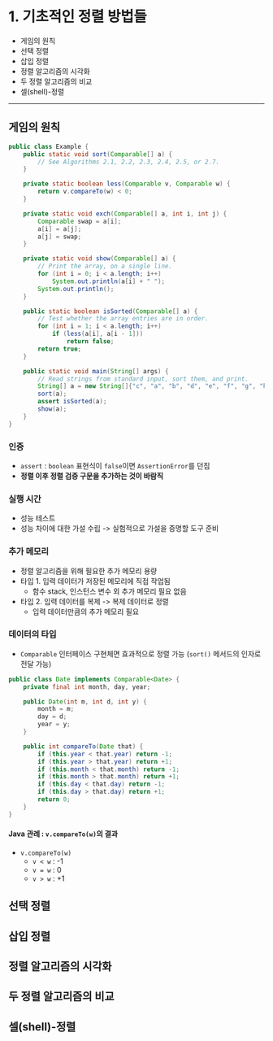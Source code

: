 # 1. 기초적인 정렬 방법들

- 게임의 원칙
- 선택 정렬
- 삽입 정렬
- 정렬 알고리즘의 시각화
- 두 정렬 알고리즘의 비교
- 셀(shell)-정렬

---

## 게임의 원칙

```java
public class Example {
    public static void sort(Comparable[] a) {
        // See Algorithms 2.1, 2.2, 2.3, 2.4, 2.5, or 2.7.
    }

    private static boolean less(Comparable v, Comparable w) {
        return v.compareTo(w) < 0;
    }

    private static void exch(Comparable[] a, int i, int j) {
        Comparable swap = a[i];
        a[i] = a[j];
        a[j] = swap;
    }

    private static void show(Comparable[] a) {
        // Print the array, on a single line.
        for (int i = 0; i < a.length; i++)
            System.out.println(a[i] + " ");
        System.out.println();
    }

    public static boolean isSorted(Comparable[] a) {
        // Test whether the array entries are in order.
        for (int i = 1; i < a.length; i++)
            if (less(a[i], a[i - 1]))
                return false;
        return true;
    }

    public static void main(String[] args) {
        // Read strings from standard input, sort them, and print.
        String[] a = new String[]{"c", "a", "b", "d", "e", "f", "g", "h", "i", "j", "k"};
        sort(a);
        assert isSorted(a);
        show(a);
    }
}

```

### 인증

- `assert` : `boolean` 표현식이 `false`이면 `AssertionError`를 던짐
- **정렬 이후 정렬 검증 구문을 추가하는 것이 바람직**

### 실행 시간

- 성능 테스트
- 성능 차이에 대한 가설 수립 -> 실험적으로 가설을 증명할 도구 준비

### 추가 메모리

- 정렬 알고리즘을 위해 필요한 추가 메모리 용량
- 타입 1. 입력 데이터가 저장된 메모리에 직접 작업됨
    - 함수 stack, 인스턴스 변수 외 추가 메모리 필요 없음
- 타입 2. 입력 데이터를 복제 -> 복제 데이터로 정렬
    - 입력 데이터만큼의 추가 메모리 필요

### 데이터의 타입

- `Comparable` 인터페이스 구현체면 효과적으로 정렬 가능 (`sort()` 메서드의 인자로 전달 가능)

```java
public class Date implements Comparable<Date> {
    private final int month, day, year;

    public Date(int m, int d, int y) {
        month = m;
        day = d;
        year = y;
    }

    public int compareTo(Date that) {
        if (this.year < that.year) return -1;
        if (this.year > that.year) return +1;
        if (this.month < that.month) return -1;
        if (this.month > that.month) return +1;
        if (this.day < that.day) return -1;
        if (this.day > that.day) return +1;
        return 0;
    }
}
``` 

#### Java 관례 : `v.compareTo(w)`의 결과

- `v.compareTo(w)`
    - `v < w` : -1
    - `v = w` : 0
    - `v > w` : +1

## 선택 정렬

## 삽입 정렬

## 정렬 알고리즘의 시각화

## 두 정렬 알고리즘의 비교

## 셀(shell)-정렬